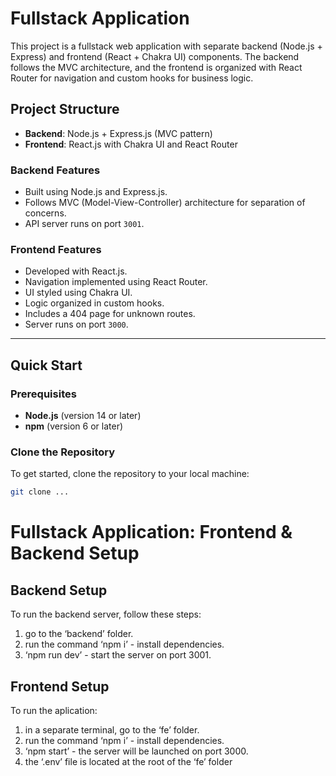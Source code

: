 # Fullstack Application

This project is a fullstack web application with separate backend (Node.js + Express) and frontend (React + Chakra UI) components. The backend follows the MVC architecture, and the frontend is organized with React Router for navigation and custom hooks for business logic.

## Project Structure

- **Backend**: Node.js + Express.js (MVC pattern)
- **Frontend**: React.js with Chakra UI and React Router

### Backend Features

- Built using Node.js and Express.js.
- Follows MVC (Model-View-Controller) architecture for separation of concerns.
- API server runs on port `3001`.

### Frontend Features

- Developed with React.js.
- Navigation implemented using React Router.
- UI styled using Chakra UI.
- Logic organized in custom hooks.
- Includes a 404 page for unknown routes.
- Server runs on port `3000`.

---

## Quick Start

### Prerequisites

- **Node.js** (version 14 or later)
- **npm** (version 6 or later)

### Clone the Repository

To get started, clone the repository to your local machine:

```bash
git clone ...
```

# Fullstack Application: Frontend & Backend Setup

## Backend Setup

To run the backend server, follow these steps:

1. go to the ‘backend’ folder.
2. run the command ‘npm i’ - install dependencies.
3. ‘npm run dev’ - start the server on port 3001.

## Frontend Setup

To run the aplication:

1. in a separate terminal, go to the ‘fe’ folder.
2. run the command ‘npm i’ - install dependencies.
3. ‘npm start’ - the server will be launched on port 3000.
4. the ‘.env’ file is located at the root of the ‘fe’ folder
